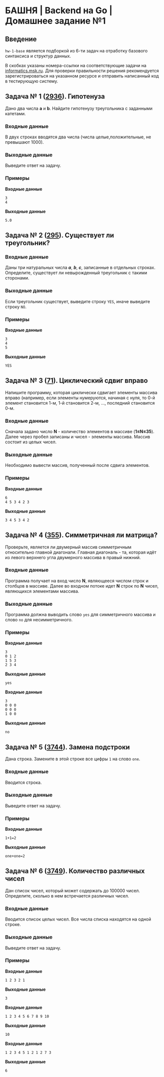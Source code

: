 # БАШНЯ | Backend на Go | Домашнее задание №1

## Введение

`hw-1-base` является подборкой из 6-ти задач на отработку базового синтаксиса и структур данных.

В скобках указаны номера-ссылки на соответствующие задачи на [informatics.msk.ru](https://informatics.msk.ru/). Для проверки правильности решения рекомендуется зарегистрироваться на указанном ресурсе и отправить написанный код в тестирующую систему.

## Задача № 1 ([2936](https://informatics.msk.ru/mod/statements/view.php?chapterid=2936#1)). Гипотенуза

Дано два числа **a** и **b**. Найдите гипотенузу треугольника с заданными катетами.

### Входные данные

В двух строках вводятся два числа (числа целые,положительные, не превышают 1000).

### Выходные данные

Выведите ответ на задачу.

### Примеры

**Входные данные**
```
3
4
```
**Выходные данные**
```
5.0
```

## Задача № 2 ([295](https://informatics.msk.ru/mod/statements/view.php?chapterid=295#1)). Существует ли треугольник?

### Входные данные

Даны три натуральных числа **_a_**, _**b**_, **_c_**, записанные в отдельных строках. Определите, существует ли невырожденный треугольник с такими сторонами.

### Выходные данные

Если треугольник существует, выведите строку `YES`, иначе выведите строку `NO`.

### Примеры

**Входные данные**
```
3
4
5
```
**Выходные данные**
```
YES
```

## Задача № 3 ([71](https://informatics.msk.ru/mod/statements/view.php?chapterid=71#1)). Циклический сдвиг вправо

Напишите программу, которая циклически сдвигает элементы массива вправо (например, если элементы нумеруются, начиная с нуля, то 0-й элемент становится 1-м, 1-й становится 2-м, ..., последний становится 0-м.

### Входные данные

Сначала задано число **N** - количество элементов в массиве (**1≤N≤35**). Далее через пробел записаны и чисел - элементы массива. Массив состоит из целых чисел.

### Выходные данные

Необходимо вывести массив, полученный после сдвига элементов.

### Примеры

**Входные данные**
```
6
4 5 3 4 2 3
```
**Выходные данные**
```
3 4 5 3 4 2
```

## Задача № 4 ([355](https://informatics.msk.ru/mod/statements/view.php?chapterid=355#1)). Симметричная ли матрица?

Проверьте, является ли двумерный массив симметричным относительно главной диагонали. Главная диагональ - та, которая идёт из левого верхнего угла двумерного массива в правый нижний.

### Входные данные

Программа получает на вход число **N**, являющееся числом строк и столбцов в массиве. Далее во входном потоке идет **N** строк по **N** чисел, являющихся элементами массива.

### Выходные данные

Программа должна выводить слово `yes` для симметричного массива и слово `no` для несимметричного.

### Примеры

**Входные данные**
```
3
0 1 2
1 5 3
2 3 4
```
**Выходные данные**
```
yes
```
**Входные данные**
```
3
0 0 0
0 0 0
1 0 0
```
**Выходные данные**
```
no
```

## Задача № 5 ([3744](https://informatics.msk.ru/mod/statements/view.php?chapterid=3744#1)). Замена подстроки

Дана строка. Замените в этой строке все цифры `1` на слово `one`.

### Входные данные

Вводится строка.

### Выходные данные

Выведите ответ на задачу.

### Примеры

**Входные данные**
```
1+1=2
```
**Выходные данные**
```
one+one=2
```

## Задача № 6 ([3749](https://informatics.msk.ru/mod/statements/view.php?chapterid=3749#1)). Количество различных чисел

Дан список чисел, который может содержать до 100000 чисел. Определите, сколько в нем встречается различных чисел.

### Входные данные

Вводится список целых чисел. Все числа списка находятся на одной строке.

### Выходные данные

Выведите ответ на задачу.

### Примеры

**Входные данные**
```
1 2 3 2 1
```
**Выходные данные**
```
3
```
**Входные данные**
```
1 2 3 4 5 6 7 8 9 10
```
**Выходные данные**
```
10
```
**Входные данные**
```
1 2 3 4 5 1 2 1 2 7 3
```
**Выходные данные**
```
6
```
